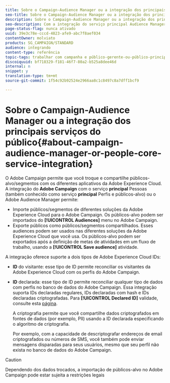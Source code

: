 ```yaml
---
title: Sobre o Campaign-Audience Manager ou a integração dos principais serviços do público
seo-title: Sobre o Campaign-Audience Manager ou a integração dos principais serviços do público
description: Sobre o Campaign-Audience Manager ou a integração dos principais serviços do público
seo-description: Com a integração do serviço principal Audience Manager/Pessoas, você pode compartilhar públicos-alvo ou segmentos em diferentes soluções da Adobe Experience Cloud.
page-status-flag: nunca ativado
uuid: 39e3c78e-cccd-4823-afe9-abc7f8aef034
contentOwner: molviato
products: SG_CAMPAIGN/STANDARD
audience: integrando
content-type: referência
topic-tags: trabalhar com campanha e público-gerente-ou-público-principal-serviço
discoiquuid: bf718329-f181-46f7-80a2-b525a8dee46d
internal: n
snippet: y
translation-type: tm+mt
source-git-commit: 1f54c92b92524e2966aa8c1c8497c8a7dff1bcf9

---
```



# Sobre o Campaign-Audience Manager ou a integração dos principais serviços do público{#about-campaign-audience-manager-or-people-core-service-integration}

O Adobe Campaign permite que você troque e compartilhe públicos-alvo/segmentos com os diferentes aplicativos da Adobe Experience Cloud. A integração do **Adobe Campaign** com o serviço **principal** Pessoas (também conhecido como serviço **principal** Perfis e públicos-alvo) ou o Adobe Audience Manager permite:

* Importe públicos/segmentos de diferentes soluções da Adobe Experience Cloud para o Adobe Campaign. Os públicos-alvo podem ser importados do **[!UICONTROL Audiences]** menu no Adobe Campaign.
* Exporte públicos como públicos/segmentos compartilhados. Esses audiences podem ser usados nas 
								diferentes soluções da Adobe Experience Cloud que você usa. Os públicos-alvo podem ser exportados após a definição de metas de atividades em um fluxo de trabalho, usando a **[!UICONTROL Save audience]** atividade.

A integração oferece suporte a dois tipos de Adobe Experience Cloud IDs:

* **ID** do visitante: esse tipo de ID permite reconciliar os visitantes da Adobe Experience Cloud com os perfis do Adobe Campaign.
* **ID** declarada: esse tipo de ID permite reconciliar qualquer tipo de dados com perfis no banco de dados do Adobe Campaign. Essa integração suporta IDs declaradas regulares, IDs declaradas com hash e IDs declaradas criptografadas. Para **[!UICONTROL Declared ID]** validade, consulte esta [página](../../integrating/using/provisioning-and-configuring-integration-with-audience-manager-or-people-core-service.md).

   A criptografia permite que você compartilhe dados criptografados em fontes de dados (por exemplo, PII) usando a ID declarada especificando o algoritmo de criptografia.

   Por exemplo, com a capacidade de descriptografar endereços de email criptografados ou números de SMS, você também pode enviar mensagens disparadas para seus usuários, mesmo que seu perfil não exista no banco de dados do Adobe Campaign.

>[!CAUTION]
>
>Dependendo dos dados trocados, a importação de públicos-alvo no Adobe Campaign pode estar sujeita a restrições legais

